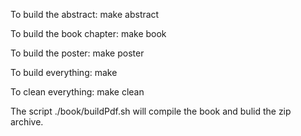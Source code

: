 To build the abstract:
make abstract

To build the book chapter:
make book

To build the poster:
make poster

To build everything:
make

To clean everything:
make clean

The script ./book/buildPdf.sh will compile the book and bulid the zip archive.


